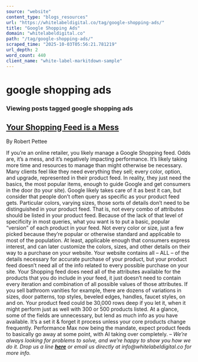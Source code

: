 ```yaml
---
source: "website"
content_type: "blogs_resources"
url: "https://whitelabeldigital.co/tag/google-shopping-ads/"
title: "Google Shopping Ads"
domain: "whitelabeldigital.co"
path: "/tag/google-shopping-ads/"
scraped_time: "2025-10-03T05:56:21.781219"
url_depth: 2
word_count: 440
client_name: "white-label-markitdown-sample"
---
```


# google shopping ads

### Viewing posts tagged google shopping ads

## [Your Shopping Feed is a Mess](https://whitelabeldigital.co/your-shopping-feed-is-a-mess/)

By Robert Pettee

If you’re an online retailer, you likely manage a Google Shopping feed. Odds are, it’s a mess, and it’s negatively impacting performance. It’s likely taking more time and resources to manage than might otherwise be necessary. Many clients feel like they need everything they sell; every color, option, and upgrade, represented in their product feed. In reality, they just need the basics, the most popular items, enough to guide Google and get consumers in the door (to your site). Google likely takes care of it as best it can, but consider that people don’t often query as specific as your product feed gets. Particular colors, varying sizes, those sorts of details don’t need to be distinguished in your product feed. That is, not every combo of attributes should be listed in your product feed. Because of the lack of that level of specificity in most queries, what you want is to put a basic, popular “version” of each product in your feed. Not every color or size, just a few picked because they’re popular or otherwise standard and applicable to most of the population. At least, applicable enough that consumers express interest, and can later customize the colors, sizes, and other details on their way to a purchase on your website. Your website contains all – ALL – of the details necessary for accurate purchase of your product, but your product feed doesn’t need all of the info related to every possible purchase on your site. Your Shopping feed does need all of the attributes available for the products that you do include in your feed, it just doesn’t need to contain every iteration and combination of all possible values of those attributes. If you sell bathroom vanities for example, there are dozens of variations in sizes, door patterns, top styles, beveled edges, handles, faucet styles, on and on. Your product feed could be 30,000 rows deep if you let it, when it might perform just as well with 300 or 500 products listed. At a glance, some of the fields are unnecessary, but lend as much info as you have available. It’s a set it & forget it process unless your core products change frequently. Performance Max now being the mandate, expect product feeds to basically go away at some point, with AI taking over completely. – _We’re always looking for problems to solve, and we’re happy to show you how we do it. Drop us a line [**here**](https://whitelabeldigital.co/contact/) or email us directly at _info@whitelabeldigital.co_ for more info._